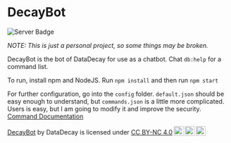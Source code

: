 # DecayBot

![Server Badge](https://img.shields.io/badge/dynamic/json?url=https%3A%2F%2Fraw.githubusercontent.com%2FDataDecay%2FDecayBot%2Frefs%2Fheads%2Fmaster%2Fconfig%2Fdefault.json&query=%24.connection.serverName&label=Current%20Server&color=purple
)

*NOTE: This is just a personal project, so some things may be broken.*

DecayBot is the bot of DataDecay for use as a chatbot.
Chat `db:help` for a command list.

To run, install npm and NodeJS. Run `npm install` and then run `npm start`

For further configuration, go into the `config` folder. `default.json` should be easy enough to understand, but `commands.json` is a little more complicated. Users is easy, but I am going to modify it and improve the security. [Command Documentation](tutorials/commands.md)

<p xmlns:cc="http://creativecommons.org/ns#" xmlns:dct="http://purl.org/dc/terms/"><a property="dct:title" rel="cc:attributionURL" href="https://github.com/DataDecay/DecayBot">DecayBot</a> by <span property="cc:attributionName">DataDecay</span> is licensed under <a href="https://creativecommons.org/licenses/by-nc/4.0/?ref=chooser-v1" target="_blank" rel="license noopener noreferrer" style="display:inline-block;">CC BY-NC 4.0<img style="height:22px!important;margin-left:3px;vertical-align:text-bottom;" src="https://mirrors.creativecommons.org/presskit/icons/cc.svg?ref=chooser-v1" alt=""><img style="height:22px!important;margin-left:3px;vertical-align:text-bottom;" src="https://mirrors.creativecommons.org/presskit/icons/by.svg?ref=chooser-v1" alt=""><img style="height:22px!important;margin-left:3px;vertical-align:text-bottom;" src="https://mirrors.creativecommons.org/presskit/icons/nc.svg?ref=chooser-v1" alt=""></a></p>

